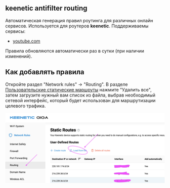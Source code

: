 ## keenetic antifilter routing

Автоматическая генерация правил роутинга для различных онлайн сервисов.
Используется для роутеров **keenetic**. Поддерживаемы сервисы:

- [youtube.com](routes/youtube-ipv4.bat)

Правила обновляются автоматически раз в сутки (при наличии изменений).

## Как добавлять правила

Откройте раздел "Network rules" -> "Routing".
В разделе [Пользовательские статические маршруты](https://help.keenetic.com/hc/ru/articles/360000925780-Статические-маршруты) 
нажмите "Удалить все", затем загрузите нужный вам список из файла, выбрав необходимый сетевой интерфейс,
который будет использован для маршрутизации целевого трафика. 

![static routes](docs/static-routes-index.png)
